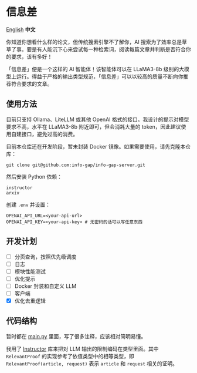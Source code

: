 # 信息差

[English](README.md) **中文**

你知道你想看什么样的论文，但传统搜索引擎不了解你，AI 搜索为了效率总是草草了事。要是有人能沉下心来尝试每一种检索词，阅读每篇文章并判断是否符合你的要求，该有多好！

「信息差」便是一个这样的 AI 智能体！该智能体可以在 LLaMA3-8b 级别的大模型上运行。得益于严格的输出类型规范，「信息差」可以以较高的质量不断向你推荐符合要求的文章。

## 使用方法

目前只支持 Ollama、LiteLLM 或其他 OpenAI 格式的接口。我设计的提示对模型要求不高，水平在 LLaMA3-8b 附近即可，但会消耗大量的 token，因此建议使用自建接口，避免过高的消费。

目前本仓库还在开发阶段，暂未封装 Docker 镜像。如果需要使用，请先克隆本仓库：

```
git clone git@github.com:info-gap/info-gap-server.git
```

然后安装 Python 依赖：

```
instructor
arxiv
```

创建 `.env` 并设置：

```
OPENAI_API_URL=<your-api-url>
OPENAI_API_KEY=<your-api-key> # 无密码的话可以写任意东西
```

## 开发计划

- [ ] 分页查询，按照优先级调度
- [ ] 日志
- [ ] 模块性能测试
- [ ] 优化提示
- [ ] Docker 封装和自定义 LLM
- [ ] 客户端
- [x] 优化去重逻辑

## 代码结构

暂时都在 [main.py](main.py) 里面，写了很多注释，应该相对简明易懂。

我用了 [Instructor](https://github.com/jxnl/instructor) 库来把对 LLM 输出的限制编码在类型里面。其中 `RelevantProof` 的实现参考了依值类型中的相等类型，即 `RelevantProof(article, request)` 表示 `article` 和 `request` 相关的证明。
